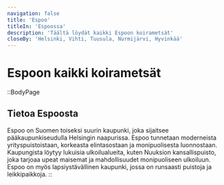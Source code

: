 ```yaml
---
navigation: false
title: 'Espoo'
titleIn: 'Espoossa'
description: 'Täältä löydät kaikki Espoon koirametsät'
closeBy: 'Helsinki, Vihti, Tuusula, Nurmijärvi, Hyvinkää'
---
```

# Espoon kaikki koirametsät

::BodyPage
## Tietoa Espoosta
Espoo on Suomen toiseksi suurin kaupunki, joka sijaitsee pääkaupunkiseudulla Helsingin naapurissa. Espoo tunnetaan moderneista yrityspuistoistaan, korkeasta elintasostaan ja monipuolisesta luonnostaan. Kaupungista löytyy lukuisia ulkoilualueita, kuten Nuuksion kansallispuisto, joka tarjoaa upeat maisemat ja mahdollisuudet monipuoliseen ulkoiluun. Espoo on myös lapsiystävällinen kaupunki, jossa on runsaasti puistoja ja leikkipaikkoja.
::